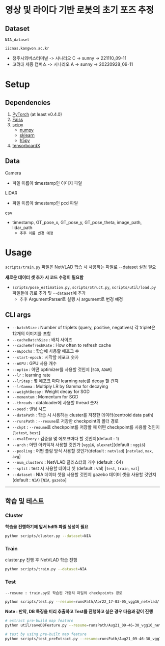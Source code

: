 # 영상 및 라이다 기반 로봇의 초기 포즈 추정

## Dataset
`NIA_dataset`

`iicnas.kangwon.ac.kr`
- 청주시외버스터미널 -> 시나리오 C -> sunny -> 221110_09-11
- 고려대 세종 캠퍼스 -> 시나리오 A -> sunny -> 20220928_09-11

# Setup

## Dependencies

1. [PyTorch](https://pytorch.org/get-started/locally/) (at least v0.4.0)
2. [Faiss](https://github.com/facebookresearch/faiss)
3. [scipy](https://www.scipy.org/)
    - [numpy](http://www.numpy.org/)
    - [sklearn](https://scikit-learn.org/stable/)
    - [h5py](https://www.h5py.org/)
4. [tensorboardX](https://github.com/lanpa/tensorboardX)

## Data

Camera
- 파일 이름이 timestamp인 이미지 파일

LiDAR
- 파일 이름이 timestamp인 pcd 파일

csv
- timestamp, GT_pose_x, GT_pose_y, GT_pose_theta, image_path, lidar_path
  - `추후 이름 변경 예정`

# Usage

`scripts/train.py` 파일은 NetVLAD 학습 시 사용하는 파일로 --dataset 설정 필요

**새로운 데이터 셋 추가 시 코드 수정이 필요함**
- `scripts/pose_estimation.py`, `scripts/Struct.py`, `scripts/util/load.py` 파일들에 경로 추가 및 `--dataset`에 추가
    - 추후 ArgumentParser로 실행 시 argument로 변경 예정

## CLI args

- `--batchSize` : Number of triplets (query, positive, negatives) 각 triplet은 12개의 이미지를 포함
- `--cacheBatchSize` : 배치 사이즈
- `--cacheRefreshRate` : How often to refresh cache
- `--nEpochs` : 학습에 사용할 에포크 수
- `--start-epoch` : 시작할 에포크 숫자
- `--nGPU` : GPU 사용 개수
- `--optim` : 어떤 optimizer를 사용할 것인지 [`SGD`, `ADAM`]
- `--lr` : learning rate
- `--lrStep` : 몇 에포크 마다 learning rate를 decay 할 건지
- `--lrGamma` : Multiply LR by Gamma for decaying
- `--weightDecay` : Weight decay for SGD
- `--momentum` : Momentum for SGD
- `--threads` : dataloader에 사용할 thread 숫자
- `--seed` : 랜덤 시드
- `--dataPath` : 학습 시 사용하는 cluster를 저장한 데이터(centroid data path)
- `--runsPath` : `--resume`로 저장한 checkpoint의 폴더 경로
- `--ckpt` : `--resume`로 checkpoint를 저장할 때 어떤 checkpoint를 사용할 것인지 [`latest`, `best`]
- `--evalEvery` : 검증을 몇 에포크마다 할 것인지(default : 1)
- `--arch` : 어떤 아키텍쳐 사용할 것인가 [`vgg16`, `alexnet`](default : `vgg16`)
- `--pooling` : 어떤 풀링 방식 사용할 것인가(default : `netvlad`) [`netvlad`, `max`, `avg`]
- `--num_clusters` : NetVLAD 클러스터의 개수 (default : 64)
- `--split` : test 시 사용할 데이터 셋 (default : val) [`test`, `train`, `val`]
- `--dataset` : NIA 데이터 셋을 사용할 것인지 gazebo 데이터 셋을 사용할 것인지 (default : `NIA`) [`NIA`, `gazebo`]

---
## 학습 및 테스트

### Cluster

**학습을 진행하기에 앞서 hdf5 파일 생성이 필요**

```bash
python scripts/cluster.py --dataset=NIA
```

### Train

cluster.py 진행 후 NetVLAD 학습 진행

```bash
python scripts/train.py --dataset=NIA
```

### Test

`--resume : train.py로 학습된 가중치 파일의 checkpoints 경로`

```bash
python scripts/test.py --resume=runsPath/Apr22_17-03-05_vgg16_netvlad/ --dataset=NIA
```

**Note : 만약, DB 특징을 미리 추출하고 Test를 진행하고 싶은 경우 다음과 같이 진행**

```bash
# extract pre-build map feature
python util/saveDBFeature.py --resume=runsPath/Aug21_09-46-30_vgg16_netvlad/ --dataset=NIA

# test by using pre-built map feature
python scripts/test_preExtract.py --resume=runsPath/Aug21_09-46-30_vgg16_netvlad/ --dataset=NIA
```
